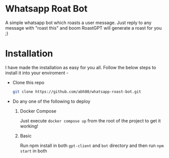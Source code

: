 # Whatsapp Roat Bot
A simple whatsapp bot which roasts a user message. Just reply to any message with "roast this" and boom RoastGPT will generate a roast for you ;)

# Installation
I have made the installation as easy for you all. Follow the below steps to install it into your enviroment -
- Clone this repo
    ```bash
    git clone https://github.com/abh80/whatsapp-roast-bot.git
    ```
- Do any one of the following to deploy
  
  1) Docker Compose
  
        Just execute `docker compose up` from the root of the project to get it working!

  2) Basic

        Run npm install in both `gpt-client` and `bot` directory and then run `npm start` in both

